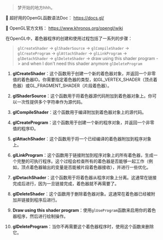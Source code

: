 
> 梦开始的地方hhh。

🔗 超好用的OpenGL函数语法Doc： https://docs.gl/

🔗 OpenGL官方文档： https://www.khronos.org/opengl/wiki


在OpenGL中，着色器程序的创建和使用过程包括了一系列的步骤：

> `glCreateShader` -> `glShaderSource` -> `glCompileShader` -> `glCreateProgram` -> `glAttachShader` -> `glLinkProgram` -> `glDetachShader` -> `glDeleteShader` -> draw using this shader program -> and when I don't need this shader anymore `glDeleteProgram`

1. **glCreateShader**：这个函数用于创建一个新的着色器对象，并返回一个非零值的着色器ID。你需要指定着色器的类型，如GL_VERTEX_SHADER（顶点着色器）或GL_FRAGMENT_SHADER（片段着色器）。

2. **glShaderSource**：这个函数用于将着色器源代码附加到着色器对象上。你可以一次性提供多个字符串作为源代码。

3. **glCompileShader**：这个函数用于编译附加到着色器对象上的源代码。

4. **glCreateProgram**：这个函数用于创建一个新的程序对象，并返回一个非零值的程序ID。

5. **glAttachShader**：这个函数用于将一个已经编译的着色器附加到程序对象上。

6. **glLinkProgram**：这个函数用于链接附加到程序对象上的所有着色器，生成一个完整的可执行程序。这个过程会检查所有的着色器是否能够一起工作（例如，顶点着色器输出的变量是否能被片段着色器接收），并进行一些优化。

7. **glDetachShader**：这个函数用于将着色器从程序对象上分离。这通常在链接完成后进行，因为一旦链接完成，着色器就不再需要了。

8. **glDeleteShader**：这个函数用于删除着色器对象。这通常在着色器已经被附加并链接到程序后进行。

9. **Draw using this shader program**：使用`glUseProgram`函数来启用你的着色器程序，然后进行绘制操作。

10. **glDeleteProgram**：当你不再需要这个着色器程序时，使用这个函数来删除它。
